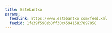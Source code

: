 ```yaml
---
title: Estebantxo
params:
  feedlink: https://www.estebantxo.com/feed.xml
  feedid: 1fe39f590ab8ff30c459415827897058
---
```

